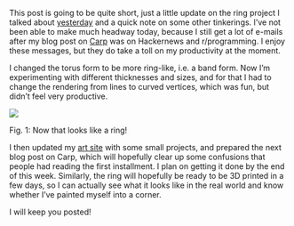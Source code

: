 This post is going to be quite short, just a little update on the ring project
I talked about [yesterday](http://blog.veitheller.de/RC_Popup,_Project_I:_A_Ring.html)
and a quick note on some other tinkerings. I’ve not been able to make much
headway today, because I still get a lot of e-mails after my blog post on
[Carp](http://blog.veitheller.de/Carp.html) was on Hackernews and r/programming.
I enjoy these messages, but they do take a toll on my productivity at the
moment.

I changed the torus form to be more ring-like, i.e. a band form. Now I’m
experimenting with different thicknesses and sizes, and for that I had to
change the rendering from lines to curved vertices, which was fun, but didn’t
feel very productive.

![](/assets/ring_ii.png)
<div class="figure-label">Fig. 1: Now that looks like a ring!</div>

I then updated my [art site](http://veitheller.de/art/) with some small
projects, and prepared the next blog post on Carp, which will hopefully clear
up some confusions that people had reading the first installment. I plan on
getting it done by the end of this week. Similarly, the ring will hopefully
be ready to be 3D printed in a few days, so I can actually see what it looks
like in the real world and know whether I’ve painted myself into a corner.

I will keep you posted!
